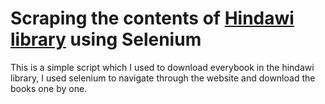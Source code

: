 # Scraping the contents of [Hindawi library](https://www.hindawi.org) using Selenium
This is a simple script which I used to download everybook in the hindawi library, I used selenium to navigate through the website and download the books one by one.
